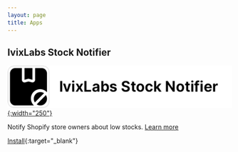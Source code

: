 ```yaml
---
layout: page
title: Apps
---
```



## IvixLabs Stock Notifier
[![IvixLabs Stock Notifier](/static/images/stock-notifier/logo.png){:width="250"}](/apps/stock-notifier)

Notify Shopify store owners about low stocks. [Learn more](/apps/stock-notifier)

[Install](https://apps.shopify.com/stock-notifier-4){:target="_blank"}